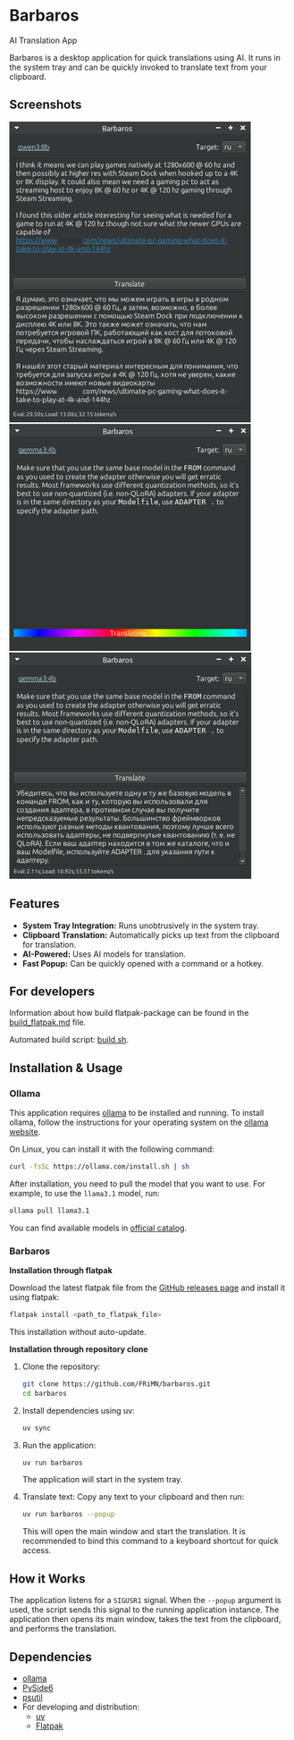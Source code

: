 # Barbaros

AI Translation App

Barbaros is a desktop application for quick translations using AI. It runs in the system tray and can be quickly invoked to translate text from your clipboard.

## Screenshots

![Screenshot 1](docs/img/window-1.png)
![Screenshot 2](docs/img/window_translation_process.png)
![Screenshot 2](docs/img/window-2.png)

## Features

- **System Tray Integration:** Runs unobtrusively in the system tray.
- **Clipboard Translation:** Automatically picks up text from the clipboard for translation.
- **AI-Powered:** Uses AI models for translation.
- **Fast Popup:** Can be quickly opened with a command or a hotkey.

## For developers

Information about how build flatpak-package can be found in the [build_flatpak.md](docs/build_flatpak.md) file.

Automated build script: [build.sh](build.sh).

## Installation & Usage

### Ollama

This application requires [ollama](https://ollama.ai/) to be installed and running. To install ollama, follow the instructions for your operating system on the [ollama website](https://ollama.ai/).

On Linux, you can install it with the following command:
```bash
curl -fsSL https://ollama.com/install.sh | sh
```

After installation, you need to pull the model that you want to use. For example, to use the `llama3.1` model, run:
```bash
ollama pull llama3.1
```

You can find available models in [official catalog](https://ollama.com/search).

### Barbaros

**Installation through flatpak**

Download the latest flatpak file from the [GitHub releases page](https://github.com/FRiMN/barbaros/releases) and install it using flatpak:
```bash
flatpak install <path_to_flatpak_file>
```

This installation without auto-update.

**Installation through repository clone**

1.  Clone the repository:
    ```bash
    git clone https://github.com/FRiMN/barbaros.git
    cd barbaros
    ```

2.  Install dependencies using uv:
    ```bash
    uv sync
    ```

3.  Run the application:
    ```bash
    uv run barbaros
    ```
    The application will start in the system tray.

4.  Translate text:
    Copy any text to your clipboard and then run:
    ```bash
    uv run barbaros --popup
    ```
    This will open the main window and start the translation. It is recommended to bind this command to a keyboard shortcut for quick access.

## How it Works

The application listens for a `SIGUSR1` signal. When the `--popup` argument is used, the script sends this signal to the running application instance. The application then opens its main window, takes the text from the clipboard, and performs the translation.

## Dependencies

- [ollama](https://ollama.ai/)
- [PySide6](https://www.qt.io/qt-for-python)
- [psutil](https://github.com/giampaolo/psutil)
- For developing and distribution:
  - [uv](https://docs.astral.sh/uv/)
  - [Flatpak](https://flatpak.org/)
